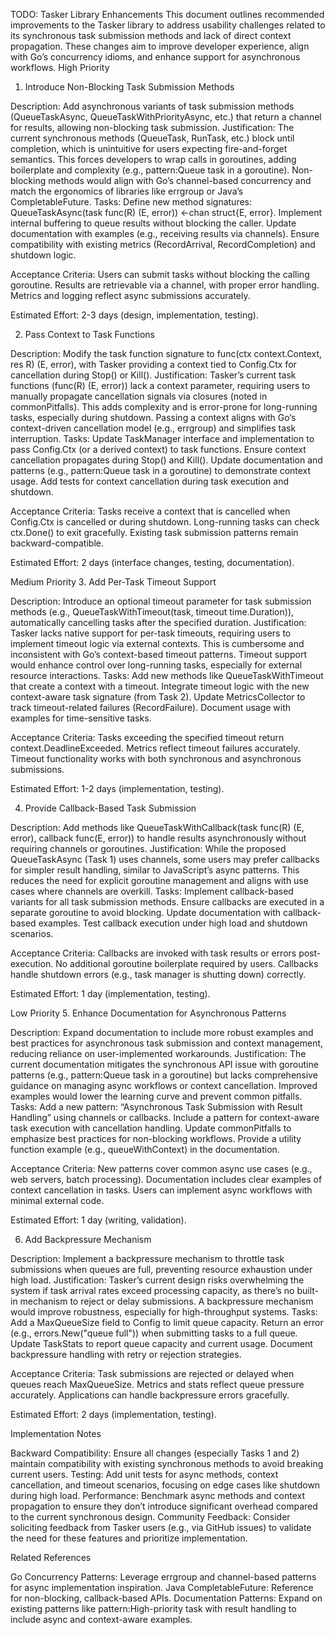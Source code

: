 TODO: Tasker Library Enhancements
This document outlines recommended improvements to the Tasker library to address usability challenges related to its synchronous task submission methods and lack of direct context propagation. These changes aim to improve developer experience, align with Go’s concurrency idioms, and enhance support for asynchronous workflows.
High Priority
1. Introduce Non-Blocking Task Submission Methods

Description: Add asynchronous variants of task submission methods (QueueTaskAsync, QueueTaskWithPriorityAsync, etc.) that return a channel for results, allowing non-blocking task submission.
Justification: The current synchronous methods (QueueTask, RunTask, etc.) block until completion, which is unintuitive for users expecting fire-and-forget semantics. This forces developers to wrap calls in goroutines, adding boilerplate and complexity (e.g., pattern:Queue task in a goroutine). Non-blocking methods would align with Go’s channel-based concurrency and match the ergonomics of libraries like errgroup or Java’s CompletableFuture.
Tasks:
Define new method signatures: QueueTaskAsync(task func(R) (E, error)) <-chan struct{E, error}.
Implement internal buffering to queue results without blocking the caller.
Update documentation with examples (e.g., receiving results via channels).
Ensure compatibility with existing metrics (RecordArrival, RecordCompletion) and shutdown logic.


Acceptance Criteria:
Users can submit tasks without blocking the calling goroutine.
Results are retrievable via a channel, with proper error handling.
Metrics and logging reflect async submissions accurately.


Estimated Effort: 2-3 days (design, implementation, testing).

2. Pass Context to Task Functions

Description: Modify the task function signature to func(ctx context.Context, res R) (E, error), with Tasker providing a context tied to Config.Ctx for cancellation during Stop() or Kill().
Justification: Tasker’s current task functions (func(R) (E, error)) lack a context parameter, requiring users to manually propagate cancellation signals via closures (noted in commonPitfalls). This adds complexity and is error-prone for long-running tasks, especially during shutdown. Passing a context aligns with Go’s context-driven cancellation model (e.g., errgroup) and simplifies task interruption.
Tasks:
Update TaskManager interface and implementation to pass Config.Ctx (or a derived context) to task functions.
Ensure context cancellation propagates during Stop() and Kill().
Update documentation and patterns (e.g., pattern:Queue task in a goroutine) to demonstrate context usage.
Add tests for context cancellation during task execution and shutdown.


Acceptance Criteria:
Tasks receive a context that is cancelled when Config.Ctx is cancelled or during shutdown.
Long-running tasks can check ctx.Done() to exit gracefully.
Existing task submission patterns remain backward-compatible.


Estimated Effort: 2 days (interface changes, testing, documentation).

Medium Priority
3. Add Per-Task Timeout Support

Description: Introduce an optional timeout parameter for task submission methods (e.g., QueueTaskWithTimeout(task, timeout time.Duration)), automatically cancelling tasks after the specified duration.
Justification: Tasker lacks native support for per-task timeouts, requiring users to implement timeout logic via external contexts. This is cumbersome and inconsistent with Go’s context-based timeout patterns. Timeout support would enhance control over long-running tasks, especially for external resource interactions.
Tasks:
Add new methods like QueueTaskWithTimeout that create a context with a timeout.
Integrate timeout logic with the new context-aware task signature (from Task 2).
Update MetricsCollector to track timeout-related failures (RecordFailure).
Document usage with examples for time-sensitive tasks.


Acceptance Criteria:
Tasks exceeding the specified timeout return context.DeadlineExceeded.
Metrics reflect timeout failures accurately.
Timeout functionality works with both synchronous and asynchronous submissions.


Estimated Effort: 1-2 days (implementation, testing).

4. Provide Callback-Based Task Submission

Description: Add methods like QueueTaskWithCallback(task func(R) (E, error), callback func(E, error)) to handle results asynchronously without requiring channels or goroutines.
Justification: While the proposed QueueTaskAsync (Task 1) uses channels, some users may prefer callbacks for simpler result handling, similar to JavaScript’s async patterns. This reduces the need for explicit goroutine management and aligns with use cases where channels are overkill.
Tasks:
Implement callback-based variants for all task submission methods.
Ensure callbacks are executed in a separate goroutine to avoid blocking.
Update documentation with callback-based examples.
Test callback execution under high load and shutdown scenarios.


Acceptance Criteria:
Callbacks are invoked with task results or errors post-execution.
No additional goroutine boilerplate required by users.
Callbacks handle shutdown errors (e.g., task manager is shutting down) correctly.


Estimated Effort: 1 day (implementation, testing).

Low Priority
5. Enhance Documentation for Asynchronous Patterns

Description: Expand documentation to include more robust examples and best practices for asynchronous task submission and context management, reducing reliance on user-implemented workarounds.
Justification: The current documentation mitigates the synchronous API issue with goroutine patterns (e.g., pattern:Queue task in a goroutine) but lacks comprehensive guidance on managing async workflows or context cancellation. Improved examples would lower the learning curve and prevent common pitfalls.
Tasks:
Add a new pattern: “Asynchronous Task Submission with Result Handling” using channels or callbacks.
Include a pattern for context-aware task execution with cancellation handling.
Update commonPitfalls to emphasize best practices for non-blocking workflows.
Provide a utility function example (e.g., queueWithContext) in the documentation.


Acceptance Criteria:
New patterns cover common async use cases (e.g., web servers, batch processing).
Documentation includes clear examples of context cancellation in tasks.
Users can implement async workflows with minimal external code.


Estimated Effort: 1 day (writing, validation).

6. Add Backpressure Mechanism

Description: Implement a backpressure mechanism to throttle task submissions when queues are full, preventing resource exhaustion under high load.
Justification: Tasker’s current design risks overwhelming the system if task arrival rates exceed processing capacity, as there’s no built-in mechanism to reject or delay submissions. A backpressure mechanism would improve robustness, especially for high-throughput systems.
Tasks:
Add a MaxQueueSize field to Config to limit queue capacity.
Return an error (e.g., errors.New("queue full")) when submitting tasks to a full queue.
Update TaskStats to report queue capacity and current usage.
Document backpressure handling with retry or rejection strategies.


Acceptance Criteria:
Task submissions are rejected or delayed when queues reach MaxQueueSize.
Metrics and stats reflect queue pressure accurately.
Applications can handle backpressure errors gracefully.


Estimated Effort: 2 days (implementation, testing).

Implementation Notes

Backward Compatibility: Ensure all changes (especially Tasks 1 and 2) maintain compatibility with existing synchronous methods to avoid breaking current users.
Testing: Add unit tests for async methods, context cancellation, and timeout scenarios, focusing on edge cases like shutdown during high load.
Performance: Benchmark async methods and context propagation to ensure they don’t introduce significant overhead compared to the current synchronous design.
Community Feedback: Consider soliciting feedback from Tasker users (e.g., via GitHub issues) to validate the need for these features and prioritize implementation.

Related References

Go Concurrency Patterns: Leverage errgroup and channel-based patterns for async implementation inspiration.
Java CompletableFuture: Reference for non-blocking, callback-based APIs.
Documentation Patterns: Expand on existing patterns like pattern:High-priority task with result handling to include async and context-aware examples.

